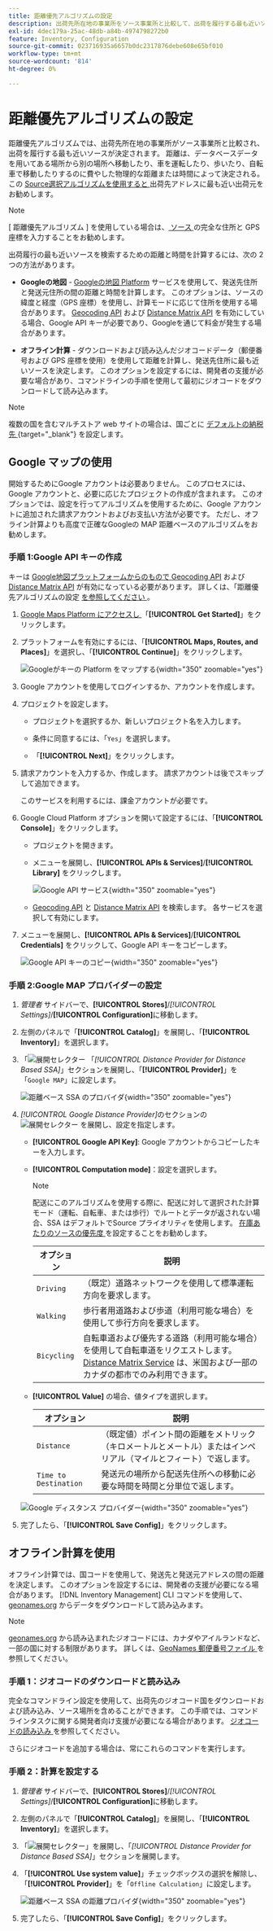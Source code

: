 ```yaml
---
title: 距離優先アルゴリズムの設定
description: 出荷先所在地の事業所をソース事業所と比較して、出荷を履行する最も近いソースを決定するための構成を設定します。
exl-id: 4dec179a-25ac-48db-a84b-4974798272b0
feature: Inventory, Configuration
source-git-commit: 023716935a6657b0dc2317876debe608e65bf010
workflow-type: tm+mt
source-wordcount: '814'
ht-degree: 0%

---
```


# 距離優先アルゴリズムの設定

距離優先アルゴリズムでは、出荷先所在地の事業所がソース事業所と比較され、出荷を履行する最も近いソースが決定されます。 距離は、データベースデータを用いてある場所から別の場所へ移動したり、車を運転したり、歩いたり、自転車で移動したりするのに費やした物理的な距離または時間によって決定される。 この [Source選択アルゴリズムを使用すると ](selection-reservations.md) 出荷先アドレスに最も近い出荷元をお勧めします。

>[!NOTE]
>
>[ 距離優先アルゴリズム ] を使用している場合は、[ ソース ](sources-add.md) の完全な住所と GPS 座標を入力することをお勧めします。

出荷履行の最も近いソースを検索するための距離と時間を計算するには、次の 2 つの方法があります。

- **Googleの地図** - [Googleの地図 Platform][1] サービスを使用して、発送先住所と発送元住所の間の距離と時間を計算します。 このオプションは、ソースの緯度と経度（GPS 座標）を使用し、計算モードに応じて住所を使用する場合があります。 [Geocoding API][2] および [Distance Matrix API][3] を有効にしている場合、Google API キーが必要であり、Googleを通じて料金が発生する場合があります。

- **オフライン計算** - ダウンロードおよび読み込んだジオコードデータ（郵便番号および GPS 座標を使用）を使用して距離を計算し、発送先住所に最も近いソースを決定します。 このオプションを設定するには、開発者の支援が必要な場合があり、コマンドラインの手順を使用して最初にジオコードをダウンロードして読み込みます。

>[!NOTE]
>
>複数の国を含むマルチストア web サイトの場合は、国ごとに [ デフォルトの納税先 ](../stores-purchase/tax-class.md#default-tax-destination){target="_blank"} を設定します。

## Google マップの使用

開始するためにGoogle アカウントは必要ありません。 このプロセスには、Google アカウントと、必要に応じたプロジェクトの作成が含まれます。 このオプションでは、設定を行ってアルゴリズムを使用するために、Google アカウントに追加された請求アカウントおよびお支払い方法が必要です。
ただし、オフライン計算よりも高度で正確なGoogleの MAP 距離ベースのアルゴリズムをお勧めします。

### 手順 1:Google API キーの作成

キーは [Google地図プラットフォームからのもので ][1][Geocoding API][2] および [Distance Matrix API][3] が有効になっている必要があります。 詳しくは、「距離優先アルゴリズムの設定 [ を参照してください ](distance-priority-algorithm.md)。

1. [Google Maps Platform にアクセスし ][1] 「**[!UICONTROL Get Started]**」をクリックします。

1. プラットフォームを有効にするには、「**[!UICONTROL Maps, Routes, and Places]**」を選択し、「**[!UICONTROL Continue]**」をクリックします。

   ![Googleがキーの Platform をマップする ](assets/inventory-google-key1.png){width="350" zoomable="yes"}

1. Google アカウントを使用してログインするか、アカウントを作成します。

1. プロジェクトを設定します。

   - プロジェクトを選択するか、新しいプロジェクト名を入力します。

   - 条件に同意するには、「`Yes`」を選択します。

   - 「**[!UICONTROL Next]**」をクリックします。

1. 請求アカウントを入力するか、作成します。 請求アカウントは後でスキップして追加できます。

   このサービスを利用するには、課金アカウントが必要です。

1. Google Cloud Platform オプションを開いて設定するには、「**[!UICONTROL Console]**」をクリックします。

   - プロジェクトを開きます。

   - メニューを展開し、**[!UICONTROL APIs & Services]**/**[!UICONTROL Library]** をクリックします。

     ![Google API サービス ](assets/inventory-google-key2.png){width="350" zoomable="yes"}

   - [Geocoding API][2] と [Distance Matrix API][3] を検索します。 各サービスを選択して有効にします。

1. メニューを展開し、**[!UICONTROL APIs & Services]**/**[!UICONTROL Credentials]** をクリックして、Google API キーをコピーします。

   ![Google API キーのコピー ](assets/inventory-google-key3.png){width="350" zoomable="yes"}

### 手順 2:Google MAP プロバイダーの設定

1. _管理者_ サイドバーで、**[!UICONTROL Stores]**/_[!UICONTROL Settings]_/**[!UICONTROL Configuration]**&#x200B;に移動します。

1. 左側のパネルで「**[!UICONTROL Catalog]**」を展開し、「**[!UICONTROL Inventory]**」を選択します。

1. 「![ 展開セレクター ](../assets/icon-display-expand.png) 「_[!UICONTROL Distance Provider for Distance Based SSA]_」セクションを展開し、「**[!UICONTROL Provider]**」を「`Google MAP`」に設定します。

   ![ 距離ベース SSA のプロバイダ ](assets/config-catalog-inventory-distance-provider.png){width="350" zoomable="yes"}

1. _[!UICONTROL Google Distance Provider]_&#x200B;のセクションの ![ 展開セレクター ](../assets/icon-display-expand.png) を展開し、設定を指定します。

   - **[!UICONTROL Google API Key]**: Google アカウントからコピーしたキーを入力します。

   - **[!UICONTROL Computation mode]**：設定を選択します。

     >[!NOTE]
     >
     >配送にこのアルゴリズムを使用する際に、配送に対して選択された計算モード（運転、自転車、または歩行）でルートとデータが返されない場合、SSA はデフォルトでSource プライオリティを使用します。 [ 在庫あたりのソースの優先度 ](stocks-prioritize-sources.md) を設定することをお勧めします。

     | オプション | 説明 |
     | ----- | ----- |
     | `Driving` | （既定）道路ネットワークを使用して標準運転方向を要求します。 |
     | `Walking` | 歩行者用道路および歩道（利用可能な場合）を使用して歩行方向を要求します。 |
     | `Bicycling` | 自転車道および優先する道路（利用可能な場合）を使用して自転車道をリクエストします。 [Distance Matrix Service][4] は、米国および一部のカナダの都市でのみ利用できます。 |

   - **[!UICONTROL Value]** の場合、値タイプを選択します。

     | オプション | 説明 |
     | ----- | ----- |
     | `Distance` | （既定値）ポイント間の距離をメトリック（キロメートルとメートル）またはインペリアル（マイルとフィート）で返します。 |
     | `Time to Destination` | 発送元の場所から配送先住所への移動に必要な時間を時間と分単位で返します。 |

   ![Google ディスタンス プロバイダー ](assets/config-catalog-inventory-distance-provider-settings.png){width="350" zoomable="yes"}

1. 完了したら、「**[!UICONTROL Save Config]**」をクリックします。

## オフライン計算を使用

オフライン計算では、国コードを使用して、発送先と発送元アドレスの間の距離を決定します。 このオプションを設定するには、開発者の支援が必要になる場合があります。 [!DNL Inventory Management] CLI コマンドを使用して、[geonames.org][5] からデータをダウンロードして読み込みます。

>[!NOTE]
>
>[geonames.org][5] から読み込まれたジオコードには、カナダやアイルランドなど、一部の国に対する制限があります。 詳しくは、[GeoNames 郵便番号ファイル ][6] を参照してください。

### 手順 1：ジオコードのダウンロードと読み込み

完全なコマンドライン設定を使用して、出荷先のジオコード国をダウンロードおよび読み込み、ソース場所を含めることができます。 この手順では、コマンドラインタスクに関する開発者向け支援が必要になる場合があります。 [ ジオコードの読み込み ](cli.md#import-geocodes) を参照してください。

さらにジオコードを追加する場合は、常にこれらのコマンドを実行します。

### 手順 2：計算を設定する

1. _管理者_ サイドバーで、**[!UICONTROL Stores]**/_[!UICONTROL Settings]_/**[!UICONTROL Configuration]**&#x200B;に移動します。

1. 左側のパネルで「**[!UICONTROL Catalog]**」を展開し、「**[!UICONTROL Inventory]**」を選択します。

1. 「![ 展開セレクター ](../assets/icon-display-expand.png)」を展開し、「_[!UICONTROL Distance Provider for Distance Based SSA]_」セクションを展開します。

1. 「**[!UICONTROL Use system value]**」チェックボックスの選択を解除し、「**[!UICONTROL Provider]**」を「`Offline Calculation`」に設定します。

   ![ 距離ベース SSA の距離プロバイダ ](assets/inventory-distance-offline.png){width="350" zoomable="yes"}

1. 完了したら、「**[!UICONTROL Save Config]**」をクリックします。

[1]: https://cloud.google.com/maps-platform/
[2]: https://developers.google.com/maps/documentation/geocoding/start
[3]: https://developers.google.com/maps/documentation/distance-matrix/start
[4]: https://developers.google.com/maps/documentation/javascript/distancematrix#travel_modes
[5]: https://www.geonames.org/
[6]: https://download.geonames.org/export/zip/readme.txt
